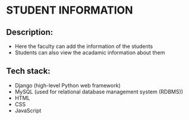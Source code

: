 # STUDENT INFORMATION

## Description:
* Here the faculty can add the information of the students
* Students can also view the acadamic information about them

## Tech stack:
* Django (high-level Python web framework)
* MySQL (used for relational database management system (RDBMS))
* HTML
* CSS
* JavaScript